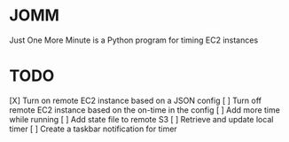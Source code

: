 # JOMM
Just One More Minute is a Python program for timing EC2 instances

# TODO
[X] Turn on remote EC2 instance based on a JSON config
[ ] Turn off remote EC2 instance based on the on-time in the config
[ ] Add more time while running
[ ] Add state file to remote S3
[ ] Retrieve and update local timer
[ ] Create a taskbar notification for timer